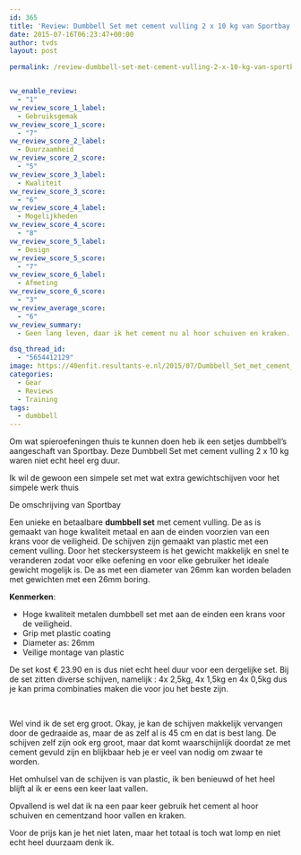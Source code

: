 ```yaml
---
id: 365
title: 'Review: Dumbbell Set met cement vulling 2 x 10 kg van Sportbay.nl'
date: 2015-07-16T06:23:47+00:00
author: tvds
layout: post

permalink: /review-dumbbell-set-met-cement-vulling-2-x-10-kg-van-sportbay-nl/


vw_enable_review:
  - "1"
vw_review_score_1_label:
  - Gebruiksgemak
vw_review_score_1_score:
  - "7"
vw_review_score_2_label:
  - Duurzaamheid
vw_review_score_2_score:
  - "5"
vw_review_score_3_label:
  - Kwaliteit
vw_review_score_3_score:
  - "6"
vw_review_score_4_label:
  - Mogelijkheden
vw_review_score_4_score:
  - "8"
vw_review_score_5_label:
  - Design
vw_review_score_5_score:
  - "7"
vw_review_score_6_label:
  - Afmeting
vw_review_score_6_score:
  - "3"
vw_review_average_score:
  - "6"
vw_review_summary:
  - Geen lang leven, daar ik het cement nu al hoor schuiven en kraken.

dsq_thread_id:
  - "5654412129"
image: https://40enfit.resultants-e.nl/2015/07/Dumbbell_Set_met_cement_vulling_2_x_10_kg.jpg
categories:
  - Gear
  - Reviews
  - Training
tags:
  - dumbbell
---
```

Om wat spieroefeningen thuis te kunnen doen heb ik een setjes dumbbell&#8217;s aangeschaft van Sportbay. Deze Dumbbell Set met cement vulling 2 x 10 kg waren niet echt heel erg duur.

Ik wil de gewoon een simpele set met wat extra gewichtschijven voor het simpele werk thuis

De omschrijving van Sportbay

Een unieke en betaalbare **dumbbell set** met cement vulling. De as is gemaakt van hoge kwaliteit metaal en aan de einden voorzien van een krans voor de veiligheid. De schijven zijn gemaakt van plastic met een cement vulling. Door het steckersysteem is het gewicht makkelijk en snel te veranderen zodat voor elke oefening en voor elke gebruiker het ideale gewicht mogelijk is. De as met een diameter van 26mm kan worden beladen met gewichten met een 26mm boring.

**Kenmerken**:

  * Hoge kwaliteit metalen dumbbell set met aan de einden een krans voor de veiligheid.
  * Grip met plastic coating
  * Diameter as: 26mm
  * Veilige montage van plastic

De set kost € 23.90 en is dus niet echt heel duur voor een dergelijke set. Bij de set zitten diverse schijven, namelijk : 4x 2,5kg, 4x 1,5kg en 4x 0,5kg dus je kan prima combinaties maken die voor jou het beste zijn.

&nbsp;

Wel vind ik de set erg groot. Okay, je kan de schijven makkelijk vervangen door de gedraaide as, maar de as zelf al is 45 cm en dat is best lang. De schijven zelf zijn ook erg groot, maar dat komt waarschijnlijk doordat ze met cement gevuld zijn en blijkbaar heb je er veel van nodig om zwaar te worden.

Het omhulsel van de schijven is van plastic, ik ben benieuwd of het heel blijft al ik er eens een keer laat vallen.

Opvallend is wel dat ik na een paar keer gebruik het cement al hoor schuiven en cementzand hoor vallen en kraken.

Voor de prijs kan je het niet laten, maar het totaal is toch wat lomp en niet echt heel duurzaam denk ik.